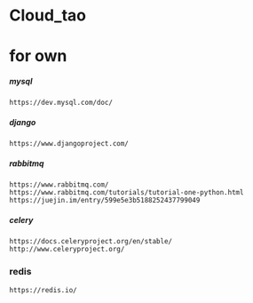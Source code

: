 # Cloud_tao
# for own

##### mysql
`https://dev.mysql.com/doc/`

##### django
`https://www.djangoproject.com/`

##### rabbitmq
```
https://www.rabbitmq.com/
https://www.rabbitmq.com/tutorials/tutorial-one-python.html
https://juejin.im/entry/599e5e3b5188252437799049
```

##### celery
```
https://docs.celeryproject.org/en/stable/
http://www.celeryproject.org/
```

### redis
`https://redis.io/`
